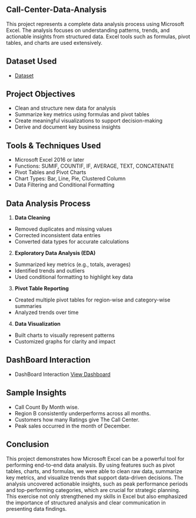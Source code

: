 ## Call-Center-Data-Analysis
This project represents a complete data analysis process using Microsoft Excel. The analysis focuses on understanding patterns, trends, and actionable insights from structured data. Excel tools such as formulas, pivot tables, and charts are used extensively.
## Dataset Used
- <a href="https://github.com/Nandha1604/Call-Center-Data-Analysis-Dashboard/blob/main/call%20center%20Data.xlsx">Dataset</a>
## Project Objectives
- Clean and structure new data for analysis
- Summarize key metrics using formulas and pivot tables
- Create meaningful visualizations to support decision-making
- Derive and document key business insights
## Tools & Techniques Used
- Microsoft Excel 2016 or later
- Functions: SUMIF, COUNTIF, IF, AVERAGE, TEXT, CONCATENATE
- Pivot Tables and Pivot Charts
- Chart Types: Bar, Line, Pie, Clustered Column
- Data Filtering and Conditional Formatting
## Data Analysis Process
1. **Data Cleaning**
- Removed duplicates and missing values
- Corrected inconsistent data entries
- Converted data types for accurate calculations
2. **Exploratory Data Analysis (EDA)**
- Summarized key metrics (e.g., totals, averages)
- Identified trends and outliers
- Used conditional formatting to highlight key data
3. **Pivot Table Reporting**
- Created multiple pivot tables for region-wise and category-wise summaries
- Analyzed trends over time
4. **Data Visualization**
- Built charts to visually represent patterns
- Customized graphs for clarity and impact
## DashBoard Interaction
- DashBoard Interaction <a href="https://github.com/Nandha1604/Call-Center-Data-Analysis-Dashboard/blob/main/Dashboard.png">View Dashboard</a>
## Sample Insights
- Call Count By Month wise.
- Region B consistently underperforms across all months.
- Customers how many Ratings give The Call Center.
- Peak sales occurred in the month of December.
## Conclusion
This project demonstrates how Microsoft Excel can be a powerful tool for performing end-to-end data analysis. By using features such as pivot tables, charts, and formulas, we were able to clean raw data, summarize key metrics, and visualize trends that support data-driven decisions. The analysis uncovered actionable insights, such as peak performance periods and top-performing categories, which are crucial for strategic planning. This exercise not only strengthened my skills in Excel but also emphasized the importance of structured analysis and clear communication in presenting data findings.





